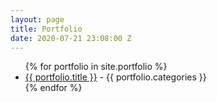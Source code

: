 ```yaml
---
layout: page
title: Portfolio
date: 2020-07-21 23:08:00 Z
---
```


<div class="content">
<ul>
{% for portfolio in site.portfolio %}
<li><a href="{{ portfolio.url }}.html"> {{ portfolio.title }}</a> - {{ portfolio.categories }} </li>
{% endfor %}
</ul>
</div>